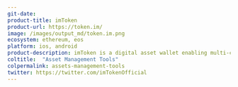 ```yaml
---
git-date: 
product-title: imToken
product-url: https://token.im/
image: /images/output_md/token.im.png
ecosystem: ethereum, eos
platform: ios, android
product-description: imToken is a digital asset wallet enabling multi-chain asset management, dApp browsing and exchange of value. [Interview with imToken](/imtoken).
coltitle:  "Asset Management Tools"
colpermalink: assets-management-tools
twitter: https://twitter.com/imTokenOfficial
---
```


